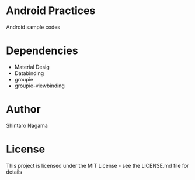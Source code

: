 # Android Practices
Android sample codes

# Dependencies
- Material Desig
- Databinding
- groupie
- groupie-viewbinding

# Author
Shintaro Nagama

# License
This project is licensed under the MIT License - see the LICENSE.md file for details

 

